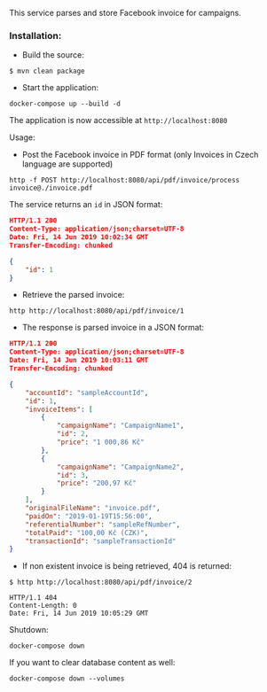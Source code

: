 This service parses and store Facebook invoice for campaigns.

### Installation:

 - Build the source:
 ```
 $ mvn clean package
 ```
 - Start the application:
 ```
 docker-compose up --build -d
 ```

 The application is now accessible at `http://localhost:8080`

Usage:

- Post the Facebook invoice in PDF format (only Invoices in Czech language are supported)
```
http -f POST http://localhost:8080/api/pdf/invoice/process invoice@./invoice.pdf
```
The service returns an `id` in JSON format:
```json
HTTP/1.1 200
Content-Type: application/json;charset=UTF-8
Date: Fri, 14 Jun 2019 10:02:34 GMT
Transfer-Encoding: chunked

{
    "id": 1
}
```

- Retrieve the parsed invoice:
```
http http://localhost:8080/api/pdf/invoice/1
```

- The response is parsed invoice in a JSON format:
```json
HTTP/1.1 200
Content-Type: application/json;charset=UTF-8
Date: Fri, 14 Jun 2019 10:03:11 GMT
Transfer-Encoding: chunked

{
    "accountId": "sampleAccountId",
    "id": 1,
    "invoiceItems": [
        {
            "campaignName": "CampaignName1",
            "id": 2,
            "price": "1 000,86 Kč"
        },
        {
            "campaignName": "CampaignName2",
            "id": 3,
            "price": "200,97 Kč"
        }
    ],
    "originalFileName": "invoice.pdf",
    "paidOn": "2019-01-19T15:56:00",
    "referentialNumber": "sampleRefNumber",
    "totalPaid": "100,00 Kč (CZK)",
    "transactionId": "sampleTransactionId"
}
```

- If non existent invoice is being retrieved, 404 is returned:
```
$ http http://localhost:8080/api/pdf/invoice/2

HTTP/1.1 404
Content-Length: 0
Date: Fri, 14 Jun 2019 10:05:29 GMT
```

Shutdown:
```
docker-compose down 
```

If you want to clear database content as well:

```
docker-compose down --volumes
```
